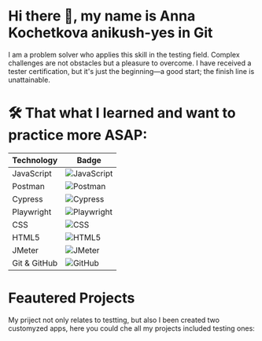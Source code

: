 # Hi there 👋, my name is Anna Kochetkova anikush-yes in Git

I am a problem solver who applies this skill in the testing field. Complex challenges are not obstacles but a pleasure to overcome. I have received a tester certification, but it's just the beginning—a good start; the finish line is unattainable.

<!--
**anikush-yes/anikush-yes** is a ✨ _special_ ✨ repository because its `README.md` (this file) appears on your GitHub profile.

🔭 I’m currently looking for a junior QA tester position, which would be a great starting point for me 😊.
🌱 I’m currently learning everything related to QA, prioritizing Selenium.
🤔 I’m looking for guidance in the QA world.
💬 Ask me about anything!
📫 How to reach me: anikush@hotmail.com
😄 Quote I live by: "No one knows everything." – James Bach
⚡ Fun fact: Give me something to test, and I will— even a teapot 🫖!
-->

# 🛠️ That what I learned and want to practice more ASAP:

| Technology   | Badge |
|--------------|-------|
| JavaScript   | ![JavaScript](https://img.shields.io/badge/JavaScript-F7DF1E?logo=javascript&logoColor=black&style=for-the-badge) |
| Postman      | ![Postman](https://img.shields.io/badge/Postman-FF6C37?logo=postman&logoColor=white&style=for-the-badge) |
| Cypress      | ![Cypress](https://img.shields.io/badge/Cypress-17202C?logo=cypress&logoColor=white&style=for-the-badge) |
| Playwright   | ![Playwright](https://img.shields.io/badge/Playwright-ffffff?logo=playwright&logoColor=black&style=for-the-badge) |
| CSS          | ![CSS](https://img.shields.io/badge/CSS-1572B6?logo=css3&logoColor=white&style=for-the-badge) |
| HTML5        | ![HTML5](https://img.shields.io/badge/HTML5-E34F26?logo=html5&logoColor=white&style=for-the-badge) |
| JMeter       | ![JMeter](https://img.shields.io/badge/JMeter-000000?logo=apachejmeter&logoColor=white&style=for-the-badge) |
| Git & GitHub | ![GitHub](https://img.shields.io/badge/GitHub-181717?logo=github&logoColor=white&style=for-the-badge) |

# Feautered Projects
My priject not only relates to testting, but also I been created two customyzed apps, here you could che all my projects included testing ones:






